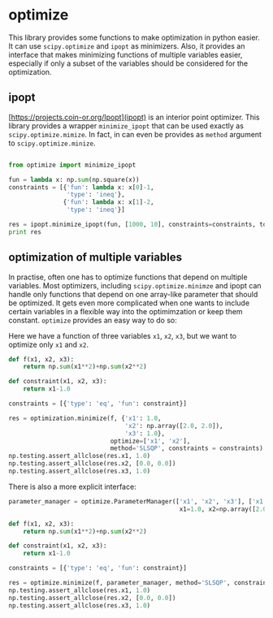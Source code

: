 optimize
========

This library provides some functions to make optimization in python easier.
It can use `scipy.optimize` and `ipopt` as minimizers. Also, it provides
an interface that makes minimizing functions of multiple variables easier,
especially if only a subset of the variables should be considered for the
optimization.

ipopt
-----

[https://projects.coin-or.org/Ipopt](ipopt) is an interior point optimizer. This library
provides a wrapper `minimize_ipopt` that can be used exactly as `scipy.optimize.mimize`.
In fact, in can even be provides as `method` argument to `scipy.optimize.minize`.

```python

from optimize import minimize_ipopt

fun = lambda x: np.sum(np.square(x))
constraints = [{'fun': lambda x: x[0]-1,
                'type': 'ineq'},
               {'fun': lambda x: x[1]-2,
                'type': 'ineq'}]

res = ipopt.minimize_ipopt(fun, [1000, 10], constraints=constraints, tol=1e-9, options={'disp': 0})
print res
```


optimization of multiple variables
----------------------------------

In practise, often one has to optimize functions that depend on multiple variables. Most
optimizers, including `scipy.optimize.minimze` and ipopt can handle only functions that
depend on one array-like parameter that should be optimized. It gets even more
complicated when one wants to include certain variables in a flexible way into
the optimimzation or keep them constant. `optimize` provides an easy way to do so:

Here we have a function of three variables `x1`, `x2`, `x3`, but we want to optimize
only `x1` and `x2`.

```python
def f(x1, x2, x3):
    return np.sum(x1**2)+np.sum(x2**2)

def constraint(x1, x2, x3):
    return x1-1.0

constraints = [{'type': 'eq', 'fun': constraint}]

res = optimization.minimize(f, {'x1': 1.0,
                                'x2': np.array([2.0, 2.0]),
                                'x3': 1.0},
                            optimize=['x1', 'x2'],
                            method='SLSQP', constraints = constraints)
np.testing.assert_allclose(res.x1, 1.0)
np.testing.assert_allclose(res.x2, [0.0, 0.0])
np.testing.assert_allclose(res.x3, 1.0)
```

There is also a more explicit interface:

```python
parameter_manager = optimize.ParameterManager(['x1', 'x2', 'x3'], ['x1', 'x2'],
                                               x1=1.0, x2=np.array([2.0, 2.0]), x3=1.0)

def f(x1, x2, x3):
    return np.sum(x1**2)+np.sum(x2**2)

def constraint(x1, x2, x3):
    return x1-1.0

constraints = [{'type': 'eq', 'fun': constraint}]

res = optimize.minimize(f, parameter_manager, method='SLSQP', constraints = constraints)
np.testing.assert_allclose(res.x1, 1.0)
np.testing.assert_allclose(res.x2, [0.0, 0.0])
np.testing.assert_allclose(res.x3, 1.0)
```

